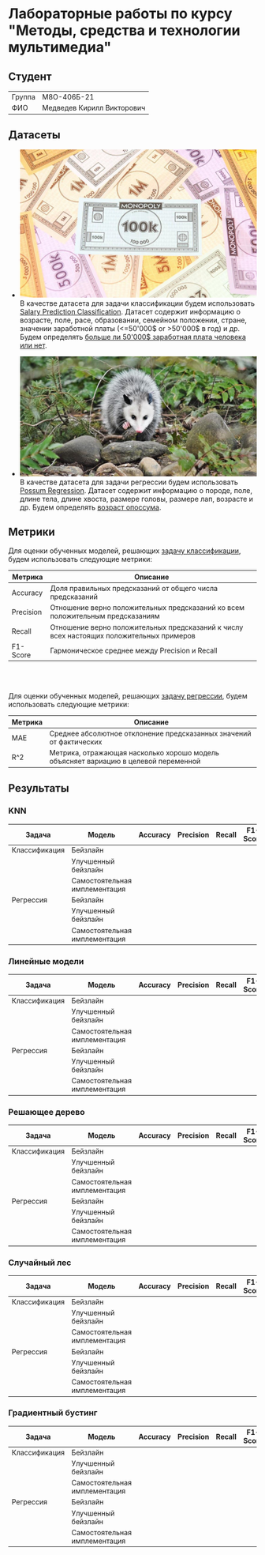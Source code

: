 # Лабораторные работы по курсу "Методы, средства и технологии мультимедиа"

## Студент

|         |                            |
|---------|----------------------------|
| Группа  | М8О-406Б-21                |
| ФИО     | Медведев Кирилл Викторович |


## Датасеты

- ![MONEY](/img/header_img.jpg) В качестве датасета для задачи классификации будем использовать [Salary Prediction Classification](https://www.kaggle.com/datasets/ayessa/salary-prediction-classification/data). Датасет содержит информацию о возрасте, поле, расе, образовании, семейном положении, стране, значении заработной платы (<=50'000$ or >50'000$ в год) и др. Будем определять <ins>больше ли 50'000$ заработная плата человека или нет</ins>.

- ![POSSUM](/img/header_img2.jpg) В качестве датасета для задачи регрессии будем использовать [Possum Regression](https://www.kaggle.com/datasets/abrambeyer/openintro-possum/data). Датасет содержит информацию о породе, поле, длине тела, длине хвоста, размере головы, размере лап, возрасте и др. Будем определять <ins>возраст опоссума</ins>.


## Метрики

Для оценки обученных моделей, решающих <ins>задачу классификации</ins>, будем использовать следующие метрики:

| Метрика     |         Описание                                          |
|-------------|-----------------------------------------------------------|
| Accuracy    | Доля правильных предсказаний от общего числа предсказаний |
| Precision   | Отношение верно положительных предсказаний ко всем положительным предсказаниям |
| Recall      | Отношение верно положительных предсказаний к числу всех настоящих положительных примеров |
| F1-Score    | Гармоническое среднее между Precision и Recall |

<br />
<br />

Для оценки обученных моделей, решающих <ins>задачу регрессии</ins>, будем использовать следующие метрики:

| Метрика     |         Описание                                          |
|-------------|-----------------------------------------------------------|
| MAE         | Среднее абсолютное отклонение предсказанных значений от фактических |
| R^2         | Метрика, отражающая насколько хорошо модель объясняет вариацию в целевой переменной |


## Результаты

### KNN

| Задача      | Модель   | Accuracy | Precision | Recall | F1-Score |
|-------------|----------|----------|-----------|--------|----------|
|Классификация| Бейзлайн            |  |  |  |  |
|             | Улучшенный бейзлайн |  |  |  |  |
|             | Самостоятельная имплементация |  |  |  |  |
|Регрессия    | Бейзлайн            |  |  |  |  |
|             | Улучшенный бейзлайн |  |  |  |  |
|             | Самостоятельная имплементация |  |  |  |  |

### Линейные модели

| Задача      | Модель   | Accuracy | Precision | Recall | F1-Score |
|-------------|----------|----------|-----------|--------|----------|
|Классификация| Бейзлайн            |  |  |  |  |
|             | Улучшенный бейзлайн |  |  |  |  |
|             | Самостоятельная имплементация |  |  |  |  |
|Регрессия    | Бейзлайн            |  |  |  |  |
|             | Улучшенный бейзлайн |  |  |  |  |
|             | Самостоятельная имплементация |  |  |  |  |


### Решающее дерево

| Задача      | Модель   | Accuracy | Precision | Recall | F1-Score |
|-------------|----------|----------|-----------|--------|----------|
|Классификация| Бейзлайн            |  |  |  |  |
|             | Улучшенный бейзлайн |  |  |  |  |
|             | Самостоятельная имплементация |  |  |  |  |
|Регрессия    | Бейзлайн            |  |  |  |  |
|             | Улучшенный бейзлайн |  |  |  |  |
|             | Самостоятельная имплементация |  |  |  |  |


### Случайный лес

| Задача      | Модель   | Accuracy | Precision | Recall | F1-Score |
|-------------|----------|----------|-----------|--------|----------|
|Классификация| Бейзлайн            |  |  |  |  |
|             | Улучшенный бейзлайн |  |  |  |  |
|             | Самостоятельная имплементация |  |  |  |  |
|Регрессия    | Бейзлайн            |  |  |  |  |
|             | Улучшенный бейзлайн |  |  |  |  |
|             | Самостоятельная имплементация |  |  |  |  |


### Градиентный бустинг

| Задача      | Модель   | Accuracy | Precision | Recall | F1-Score |
|-------------|----------|----------|-----------|--------|----------|
|Классификация| Бейзлайн            |  |  |  |  |
|             | Улучшенный бейзлайн |  |  |  |  |
|             | Самостоятельная имплементация |  |  |  |  |
|Регрессия    | Бейзлайн            |  |  |  |  |
|             | Улучшенный бейзлайн |  |  |  |  |
|             | Самостоятельная имплементация |  |  |  |  |
